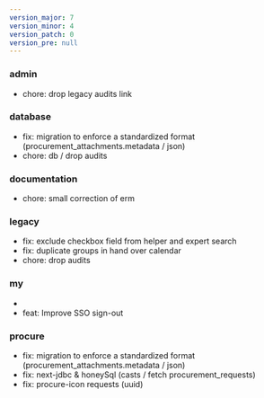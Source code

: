 ```yaml
---
version_major: 7
version_minor: 4
version_patch: 0
version_pre: null
---
```


### admin

- chore: drop legacy audits link

### database

- fix: migration to enforce a standardized format (procurement_attachments.metadata / json)
- chore: db / drop audits

### documentation

- chore: small correction of erm

### legacy

- fix: exclude checkbox field from helper and expert search
- fix: duplicate groups in hand over calendar
- chore: drop audits

### my
- 
- feat: Improve SSO sign-out

### procure

- fix: migration to enforce a standardized format (procurement_attachments.metadata / json)
- fix: next-jdbc & honeySql (casts / fetch procurement_requests)
- fix: procure-icon requests (uuid)
